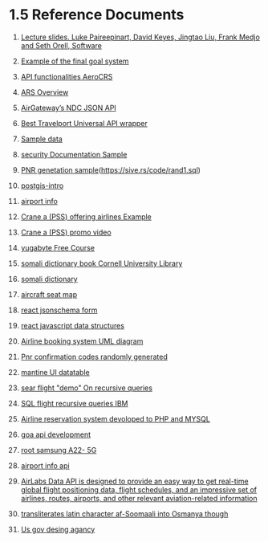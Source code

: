 # 1.5 Reference Documents

1. [Lecture slides.
Luke Paireepinart, David Keyes, Jingtao Liu, Frank Medjo and Seth Orell, Software
](https://pdfcoffee.com/download/software-requirements-specification-for-airline-flight-booking-system-software-requirements-specification-for-airline-flight-booking-system-pdf-free.html)
2. [Example of the final goal system](https://www.lemax.net/)

3. [API functionalities AeroCRS](https://docs.aerocrs.com/reference/getairlines-1)

4. [ARS Overview](https://fasrsmall634.weebly.com/disadvantages-of-manual-airline-reservation-system.html)

5. [AirGateway’s NDC JSON API](https://dev-guides.airgateway.net/)

6. [Best Travelport Universal API wrapper](https://github.com/Travelport-Ukraine/uapi-json)

7. [Sample data](http://www.lsv.fr/~sirangel/teaching/dataset/index.html)

8. [security Documentation Sample](https://duffel.com/security)

9. [PNR genetation sample](https://sive.rs/rand1)(<https://sive.rs/code/rand1.sql>)

10. [postgis-intro](https://postgis.net/workshops/zh_Hans/postgis-intro/geography.html)

11. [airport info](https://www.airportcoder.com/)

12. [Crane a (PSS) offering airlines Example](https://crane.aero/)

13. [Crane a (PSS) promo video](https://youtu.be/kppIlGPEYT4)

14. [yugabyte Free Course](https://university.yugabyte.com/enrollments)

15. [somali dictionary book Cornell University Library](https://archive.org/details/cu31924026888820/page/143/mode/1up?view=theater)

16. [somali dictionary](https://www.lexilogos.com/english/somali_dictionary.htm)

17. [aircraft seat map](https://github.com/sjova/aircraft-seat-map)

18. [react jsonschema form](https://github.com/rjsf-team/react-jsonschema-form)

19. [react javascript data structures](https://profy.dev/article/javascript-data-structures)

20. [Airline booking system UML diagram](https://www.freeprojectz.com/uml-diagram/airline-booking-system-uml-diagram)

21. [Pnr confirmation codes randomly generated](https://www.flyertalk.com/forum/travelbuzz/1858116-pnr-confirmation-codes-randomly-generated.html)

22. [mantine UI datatable](https://icflorescu.github.io/mantine-datatable)

23. [sear flight "demo" On recursive queries ](https://habr.com/en/company/postgrespro/blog/490228/)

24. [SQL flight recursive queries IBM](https://www.ibm.com/docs/en/i/7.4?topic=optimization-example)

25. [Airline reservation system devoloped to PHP and MYSQL](https://youtu.be/CyeMNYzvkFg) 

25. [goa api development](https://www.toptal.com/go/goa-api-development) 

26. [root samsung A22- 5G](https://forum.xda-developers.com/t/guide-to-root-galaxy-a22-5g-unlock-bootloader-and-flash-official-firmware-noob-friendly.4404371/) 

27. [airport info api](https://rapidapi.com/Active-api/api/airport-info) 

28. [AirLabs Data API is designed to provide an easy way to get real-time global flight positioning data, flight schedules, and an impressive set of airlines, routes, airports, and other relevant aviation-related information](https://airlabs.co/docs) 

29. [transliterates latin character af-Soomaali into Osmanya though](http://abtirsi.com/transliterate.php) 

30. [Us gov desing agancy](https://www.usds.gov/) 








<!---->
<!-- ```SQL -->
<!-- CREATE TABLE flights ( -->
<!-- flight_id bigint NOT NULL DEFAULT nextval('flights_flight_id_seq'::regclass), -->
<!-- flight_no character varying(6) NOT NULL, -->
<!-- company_id bigint NOT NULL DEFAULT nextval('flights_company_id_seq'::regclass), -->
<!-- scheduled_departure timestamp with time zone NOT NULL, -->
<!-- scheduled_arrival timestamp with time zone NOT NULL, -->
<!-- departure_airport character varying(3) NOT NULL, -->
<!-- arrival_airport character varying(3) NOT NULL, -->
<!-- status character varying(20) NOT NULL, -->
<!-- aircraft_id bigint NOT NULL DEFAULT nextval('flights_aircraft_id_seq'::regclass), -->
<!-- actual_departure timestamp with time zone NULL, -->
<!-- actual_arrival timestamp with time zone NULL, -->
<!-- CONSTRAINT flights_pkey PRIMARY KEY (flight_id), -->
<!-- CONSTRAINT flights_flight_no_scheduled_departure_key UNIQUE (flight_no, scheduled_departure), -->
<!-- CONSTRAINT flights_check_airlines_key UNIQUE (flight_id, company_id), -->
<!-- CONSTRAINT flights_company_id_fkey FOREIGN KEY (company_id) REFERENCES airlines(id), -->
<!-- CONSTRAINT flights_check1 CHECK (((actual_arrival IS NULL) OR ((actual_departure IS NOT NULL) AND (actual_arrival IS NOT NULL) AND (actual_arrival > actual_departure)))), -->
<!-- CONSTRAINT flights_status_check CHECK (((status)::text = ANY (ARRAY[('On Time'::character varying)::text, ('Delayed'::character varying)::text, ('Departed'::character varying)::text, ('Arrived'::character varying)::text, ('Scheduled'::character varying)::text, ('Cancelled'::character varying)::text]))), -->
<!-- CONSTRAINT flights_check CHECK ((scheduled_arrival > scheduled_departure)) -->
<!-- ); -->
<!-- CREATE UNIQUE INDEX flights_pkey ON public.flights USING btree (flight_id); -->
<!-- CREATE UNIQUE INDEX flights_flight_no_scheduled_departure_key ON public.flights USING btree (flight_no, scheduled_departure); -->
<!-- CREATE UNIQUE INDEX flights_check_airlines_key ON public.flights USING btree (flight_id, company_id); -->
<!---->
<!-- ``` -->
<!-- flight.sql -->
<!-- ```sql -->
<!-- WITH RECURSIVE search(arrival_airport, depth, path) AS ( -->
<!---->
<!-- -- everywhere you can fly from starting airport -->
<!---->
<!-- SELECT arrival_airport, 1, ARRAY[departure_airport, arrival_airport] -->
<!---->
<!-- FROM  flights -->
<!-- -- WHERE airline = 'WN' -- Southwest -->
<!-- WHERE -->
<!---->
<!-- AND departure_airport = 'DRM' -->
<!---->
<!-- UNION ALL -->
<!---->
<!-- -- everywhere you can fly from previous airport -->
<!---->
<!-- SELECT r.arrival_airport, depth + 1, path || r.arrival_airport -->
<!---->
<!-- FROM search AS s -- from the work table -->
<!---->
<!-- JOIN flights_v AS r ON s.arrival_airport = r.departure_airport -->
<!---->
<!-- WHERE r.scheduled_departure = 2022-09-28 03:32:47 -- Southwest -->
<!---->
<!-- AND depth < 3 -->
<!---->
<!-- AND NOT r.arrival_airport = ANY(path) -- no cycles -->
<!---->
<!-- ) -->
<!---->
<!-- SELECT * FROM search -->
<!---->
<!-- ORDER BY depth, arrival_airport; -->
<!-- ``` -->
